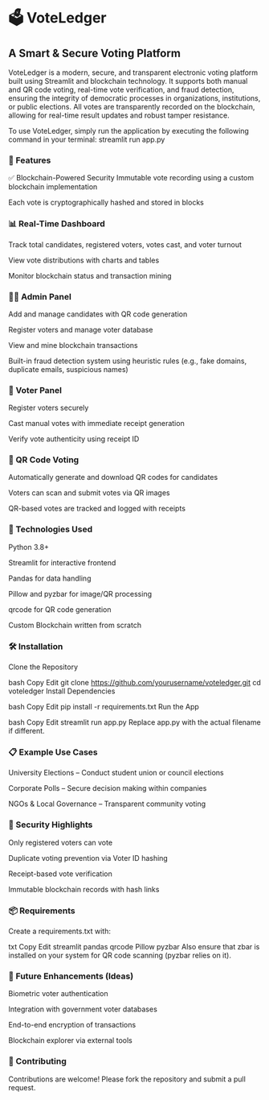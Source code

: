 # 🗳️ VoteLedger 
## A Smart & Secure Voting Platform
VoteLedger is a modern, secure, and transparent electronic voting platform built using Streamlit and blockchain technology. It supports both manual and QR code voting, real-time vote verification, and fraud detection, ensuring the integrity of democratic processes in organizations, institutions, or public elections. All votes are transparently recorded on the blockchain, allowing for real-time result updates and robust tamper resistance.

To use VoteLedger, simply run the application by executing the following command in your terminal:
streamlit run app.py

### 🚀 Features
✅ Blockchain-Powered Security
Immutable vote recording using a custom blockchain implementation

Each vote is cryptographically hashed and stored in blocks

### 📊 Real-Time Dashboard
Track total candidates, registered voters, votes cast, and voter turnout

View vote distributions with charts and tables

Monitor blockchain status and transaction mining

### 👨‍💼 Admin Panel
Add and manage candidates with QR code generation

Register voters and manage voter database

View and mine blockchain transactions

Built-in fraud detection system using heuristic rules (e.g., fake domains, duplicate emails, suspicious names)

### 👥 Voter Panel
Register voters securely

Cast manual votes with immediate receipt generation

Verify vote authenticity using receipt ID

### 📱 QR Code Voting
Automatically generate and download QR codes for candidates

Voters can scan and submit votes via QR images

QR-based votes are tracked and logged with receipts

### 🧰 Technologies Used
Python 3.8+

Streamlit for interactive frontend

Pandas for data handling

Pillow and pyzbar for image/QR processing

qrcode for QR code generation

Custom Blockchain written from scratch

### 🛠️ Installation
Clone the Repository

bash
Copy
Edit
git clone https://github.com/yourusername/voteledger.git
cd voteledger
Install Dependencies

bash
Copy
Edit
pip install -r requirements.txt
Run the App

bash
Copy
Edit
streamlit run app.py
Replace app.py with the actual filename if different.


### 📋 Example Use Cases
University Elections – Conduct student union or council elections

Corporate Polls – Secure decision making within companies

NGOs & Local Governance – Transparent community voting

### 🔐 Security Highlights
Only registered voters can vote

Duplicate voting prevention via Voter ID hashing

Receipt-based vote verification

Immutable blockchain records with hash links

### 📦 Requirements
Create a requirements.txt with:

txt
Copy
Edit
streamlit
pandas
qrcode
Pillow
pyzbar
Also ensure that zbar is installed on your system for QR code scanning (pyzbar relies on it).

### 🧠 Future Enhancements (Ideas)
Biometric voter authentication

Integration with government voter databases

End-to-end encryption of transactions

Blockchain explorer via external tools



### 🤝 Contributing
Contributions are welcome! Please fork the repository and submit a pull request.

